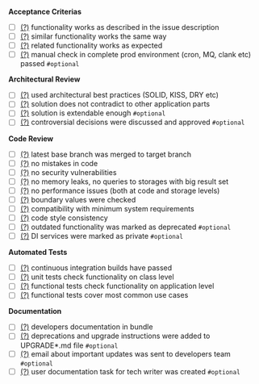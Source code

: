 **Acceptance Criterias**
- [ ] [(?)](test.md) functionality works as described in the issue description
- [ ] [(?)](http://google.com/) similar functionality works the same way 
- [ ] [(?)](http://google.com/) related functionality works as expected 
- [ ] [(?)](http://google.com/) manual check in complete prod environment (cron, MQ, clank etc) passed `#optional`

**Architectural Review**
- [ ] [(?)](http://google.com/) used architectural best practices (SOLID, KISS, DRY etc)
- [ ] [(?)](http://google.com/) solution does not contradict to other application parts
- [ ] [(?)](http://google.com/) solution is extendable enough `#optional`
- [ ] [(?)](http://google.com/) controversial decisions were discussed and approved `#optional`

**Code Review**
- [ ] [(?)](http://google.com/) latest base branch was merged to target branch
- [ ] [(?)](http://google.com/) no mistakes in code
- [ ] [(?)](http://google.com/) no security vulnerabilities
- [ ] [(?)](http://google.com/) no memory leaks, no queries to storages with big result set
- [ ] [(?)](http://google.com/) no performance issues (both at code and storage levels)
- [ ] [(?)](http://google.com/) boundary values were checked
- [ ] [(?)](http://google.com/) compatibility with minimum system requirements
- [ ] [(?)](http://google.com/) code style consistency
- [ ] [(?)](http://google.com/) outdated functionality was marked as deprecated `#optional`
- [ ] [(?)](http://google.com/) DI services were marked as private `#optional`

**Automated Tests**
- [ ] [(?)](http://google.com/) continuous integration builds have passed
- [ ] [(?)](http://google.com/) unit tests check functionality on class level
- [ ] [(?)](http://google.com/) functional tests check functionality on application level
- [ ] [(?)](http://google.com/) functional tests cover most common use cases

**Documentation**
- [ ] [(?)](http://google.com/) developers documentation in bundle
- [ ] [(?)](http://google.com/) deprecations and upgrade instructions were added to UPGRADE*.md file `#optional`
- [ ] [(?)](http://google.com/) email about important updates was sent to developers team `#optional`
- [ ] [(?)](http://google.com/) user documentation task for tech writer was created `#optional`
